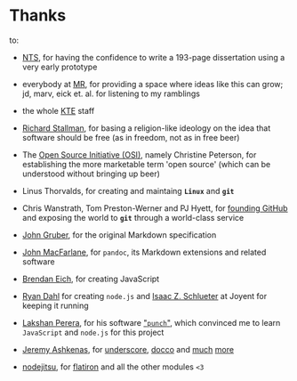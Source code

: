 # Thanks


to: 

- [NTS](http://nts.is), for having the confidence to write a 193-page dissertation using a very early prototype

- everybody at [MR](http://maschinenraum.tk), for providing a space where ideas like this can grow; jd, marv, eick et. al. for listening to my ramblings

- the whole [KTE](http://kte.is?Kunst-Technik-Einheit) staff

- [Richard Stallman](http://www.stallman.org), for basing a religion-like ideology on the idea that software should be free (as in freedom, not as in free beer)

- The [Open Source Initiative (OSI)](https://en.wikipedia.org/wiki/Open_Source_Initiative), namely Christine Peterson, for establishing the more marketable term 'open source' (which can be understood without bringing up beer)

- Linus Thorvalds, for creating and maintaing **`Linux`** and **`git`**

- Chris Wanstrath, Tom Preston-Werner and PJ Hyett, for [founding GitHub](http://tom.preston-werner.com/2011/03/29/ten-lessons-from-githubs-first-year.html) and exposing the world to **`git`** through a world-class service

- [John Gruber](http://daringfireball.net), for the original Markdown specification

- [John MacFarlane](http://johnmacfarlane.net/), for `pandoc`, its Markdown extensions and related software

- [Brendan Eich](http://brendaneich.com), for creating JavaScript

- [Ryan Dahl](https://github.com/ry) for creating `node.js` and [Isaac Z. Schlueter](http://izs.me) at Joyent for keeping it running

- [Lakshan Perera](https://github.com/laktek), for his software ["`punch`"](https://github.com/laktek/punch), which convinced me to learn `JavaScript` and `node.js` for this project

- [Jeremy Ashkenas](https://twitter.com/jashkenas), for [underscore](http://underscorejs.org), [docco](http://jashkenas.github.io/docco/) and [much](http://backbonejs.org) [more](http://coffeescript.org)

- [nodejitsu](https://www.nodejitsu.com), for [flatiron](http://flatironjs.org) and all the other modules `<3`


